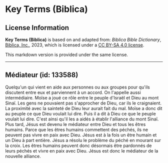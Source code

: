 # Key Terms (Biblica)

## License Information

**Key Terms (Biblica)** is based on and adapted from: _Biblica Bible Dictionary_, [Biblica, Inc.](https://www.biblica.com/), 2023, which is licensed under a [CC BY-SA 4.0 license](https://creativecommons.org/licenses/by-sa/4.0/legalcode.en).

This markdown version is provided under the same license.



--------------------------------

## Médiateur (id: 133588)

Quelqu'un qui vient en aide aux personnes ou aux groupes pour qu'ils discutent entre eux et parviennent à un accord. On l'appelle aussi intermédiaire. Moïse a joué ce rôle entre le peuple d'Israël et Dieu au mont Sinaï. Les gens ne pouvaient pas s'approcher de Dieu, car ils le craignaient. La proximité avec la sainteté de Dieu leur aurait fait du mal. Moïse a donc dit au peuple ce que Dieu voulait lui dire. Puis il a dit à Dieu ce que le peuple voulait lui dire. C'est ainsi qu'il les a aidés à établir l'alliance du mont Sinaï. Plus tard, Jésus est devenu le médiateur entre Dieu et tous les êtres humains. Parce que les êtres humains commettent des péchés, ils ne peuvent pas vivre en paix avec Dieu. Jésus est à la fois un être humain et un Dieu à part entière. Jésus a résolu le problème du péché en mourant sur la croix. Les êtres humains peuvent donc désormais être pardonnés de leurs péchés et vivre en paix avec Dieu. Jésus est donc le médiateur de la nouvelle alliance.


